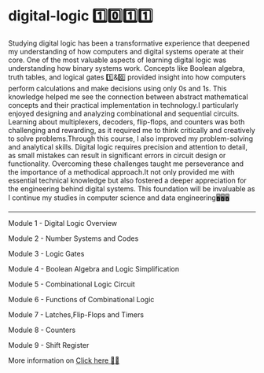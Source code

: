# digital-logic 1️⃣0️⃣1️⃣1️⃣

Studying digital logic has been a transformative experience that deepened my understanding of how computers and digital systems operate at their core. One of the most valuable aspects of learning digital logic was understanding how binary systems work. Concepts like Boolean algebra, truth tables, and logical gates 1️⃣&0️⃣ provided insight into how computers perform calculations and make decisions using only 0s and 1s. This knowledge helped me see the connection between abstract mathematical concepts and their practical implementation in technology.I particularly enjoyed designing and analyzing combinational and sequential circuits. Learning about multiplexers, decoders, flip-flops, and counters was both challenging and rewarding, as it required me to think critically and creatively to solve problems.Through this course, I also improved my problem-solving and analytical skills. Digital logic requires precision and attention to detail, as small mistakes can result in significant errors in circuit design or functionality. Overcoming these challenges taught me perseverance and the importance of a methodical approach.It not only provided me with essential technical knowledge but also fostered a deeper appreciation for the engineering behind digital systems. This foundation will be invaluable as I continue my studies in computer science and data engineering🖥️🖥️🖥️

<hr>

Module 1 - Digital Logic Overview

Module 2 - Number Systems and Codes

Module 3 - Logic Gates

Module 4 - Boolean Algebra and Logic Simplification

Module 5 - Combinational Logic Circuit

Module 6 - Functions of Combinational Logic

Module 7 - Latches,Flip-Flops and Timers

Module 8 - Counters

Module 9 - Shift Register

More information on [Click here 🌟🌟 ](https://hongjiabao.github.io/JIABAO.github.io/Digital%20logic.html)
